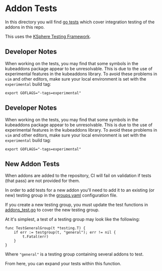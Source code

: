 # Addon Tests

In this directory you will find [go tests](https://golang.org/pkg/testing/) which cover integration testing of the addons in this repo.

This uses the [KSphere Testing Framework](https://github.com/mesosphere/ksphere-testing-framework).

## Developer Notes

When working on the tests, you may find that some symbols in the kubeaddons package appear to be unresolvable. This is due to the use of experimental features in the kubeaddons library. To avoid these problems in `vim` and other editors, make sure your local environment is set with the `experimental` build tag:

```
export GOFLAGS="-tags=experimental"
```

## Developer Notes

When working on the tests, you may find that some symbols in the kubeaddons package appear to be unresolvable. This is due to the use of experimental features in the kubeaddons library. To avoid these problems in `vim` and other editors, make sure your local environment is set with the `experimental` build tag:

```
export GOFLAGS="-tags=experimental"
```

## New Addon Tests

When addons are added to the repository, CI will fail on validation if tests (that  pass) are not provided for them.

In order to add tests for a new addon you'll need to add it to an existing (or new) testing group in the [groups.yaml](/test/groups.yaml) configuration file.

If you create a new testing group, you must update the test functions in [addons_test.go](/test/addons_test.go) to cover the new testing group.

At it's simplest, a test of a testing group may look like the following:

```golang
func TestGeneralGroup(t *testing.T) {
	if err := testgroup(t, "general"); err != nil {
		t.Fatal(err)
	}
}
```

Where `"general"` is a testing group containing several addons to test.

From here, you can expand your tests within this function.

